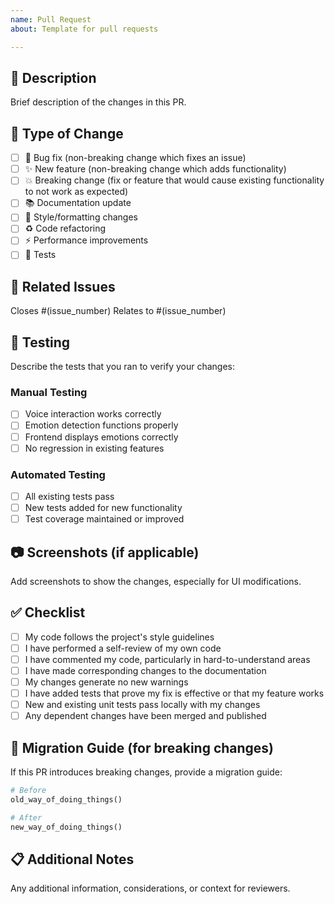 ```yaml
---
name: Pull Request
about: Template for pull requests

---
```


## 📝 Description
Brief description of the changes in this PR.

## 🎯 Type of Change
- [ ] 🐛 Bug fix (non-breaking change which fixes an issue)
- [ ] ✨ New feature (non-breaking change which adds functionality)
- [ ] 💥 Breaking change (fix or feature that would cause existing functionality to not work as expected)
- [ ] 📚 Documentation update
- [ ] 🎨 Style/formatting changes
- [ ] ♻️ Code refactoring
- [ ] ⚡ Performance improvements
- [ ] 🧪 Tests

## 🔗 Related Issues
Closes #(issue_number)
Relates to #(issue_number)

## 🧪 Testing
Describe the tests that you ran to verify your changes:

### Manual Testing
- [ ] Voice interaction works correctly
- [ ] Emotion detection functions properly
- [ ] Frontend displays emotions correctly
- [ ] No regression in existing features

### Automated Testing
- [ ] All existing tests pass
- [ ] New tests added for new functionality
- [ ] Test coverage maintained or improved

## 📷 Screenshots (if applicable)
Add screenshots to show the changes, especially for UI modifications.

## ✅ Checklist
- [ ] My code follows the project's style guidelines
- [ ] I have performed a self-review of my own code
- [ ] I have commented my code, particularly in hard-to-understand areas
- [ ] I have made corresponding changes to the documentation
- [ ] My changes generate no new warnings
- [ ] I have added tests that prove my fix is effective or that my feature works
- [ ] New and existing unit tests pass locally with my changes
- [ ] Any dependent changes have been merged and published

## 🔄 Migration Guide (for breaking changes)
If this PR introduces breaking changes, provide a migration guide:

```python
# Before
old_way_of_doing_things()

# After  
new_way_of_doing_things()
```

## 📋 Additional Notes
Any additional information, considerations, or context for reviewers.